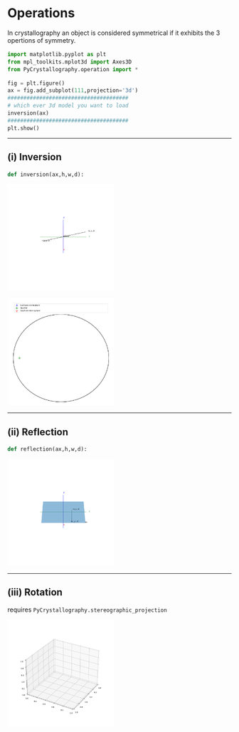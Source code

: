 # Operations

In crystallography an object is considered symmetrical if it exhibits the 3 opertions of symmetry.

```py
import matplotlib.pyplot as plt
from mpl_toolkits.mplot3d import Axes3D
from PyCrystallography.operation import *
```
```py
fig = plt.figure()
ax = fig.add_subplot(111,projection='3d')
######################################
# which ever 3d model you want to load
inversion(ax)
######################################
plt.show()
```

<hr />

## (i) Inversion <a name="i"></a>
```py
def inversion(ax,h,w,d):
```

<p float="left">
  <img src="../PyCrystallography/Images/inversion.gif" style="width: 25vw;" />
</p>

<p float="left">
  <img src="../PyCrystallography/Images/stereographic_projection_inversion.gif" style="width: 25vw;" />
</p>

<hr />

## (ii) Reflection <a name="ii"></a>

```py
def reflection(ax,h,w,d):
```

<p float="left">
  <img src="../PyCrystallography/Images/reflection.gif" style="width: 25vw;" />
</p>

<hr />

## (iii) Rotation <a name="iii"></a>
requires `PyCrystallography.stereographic_projection`
<p float="left">
  <img src="../PyCrystallography/Images/stereographic_projection_rotation.gif" style="width: 25vw;" />
</p>
